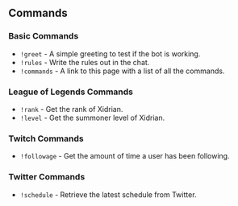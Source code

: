 ## Commands


### Basic Commands
- `!greet` - A simple greeting to test if the bot is working.
- `!rules` - Write the rules out in the chat.
- `!commands` - A link to this page with a list of all the commands.

### League of Legends Commands
- `!rank` - Get the rank of Xidrian.
- `!level` - Get the summoner level of Xidrian.

### Twitch Commands
- `!followage` - Get the amount of time a user has been following.

### Twitter Commands
- `!schedule` - Retrieve the latest schedule from Twitter.
